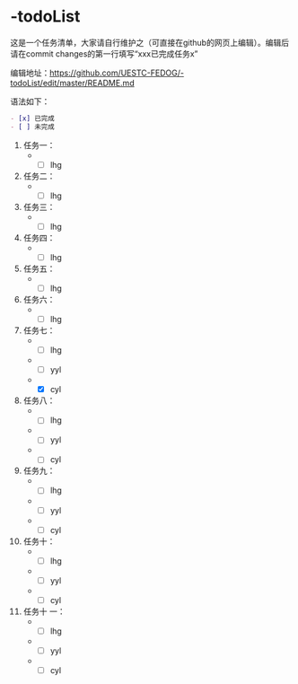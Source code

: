 # -todoList
这是一个任务清单，大家请自行维护之（可直接在github的网页上编辑）。编辑后请在commit changes的第一行填写“xxx已完成任务x”

编辑地址：<https://github.com/UESTC-FEDOG/-todoList/edit/master/README.md>

语法如下：
```markdown
- [x] 已完成
- [ ] 未完成
```

1. 任务一：
    + - [ ] lhg
1. 任务二：
    + - [ ] lhg
1. 任务三：
    + - [ ] lhg    
1. 任务四：
    + - [ ] lhg
1. 任务五：
    + - [ ] lhg    
1. 任务六：
    + - [ ] lhg    
1. 任务七：
    + - [ ] lhg
    + - [ ] yyl
    + - [x] cyl
1. 任务八：
    + - [ ] lhg
    + - [ ] yyl
    + - [ ] cyl
1. 任务九：
    + - [ ] lhg
    + - [ ] yyl
    + - [ ] cyl
1. 任务十：
    + - [ ] lhg
    + - [ ] yyl
    + - [ ] cyl   
1. 任务十 一：
    + - [ ] lhg
    + - [ ] yyl
    + - [ ] cyl
